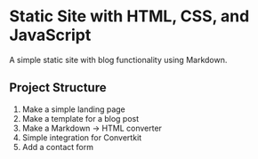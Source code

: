 # Static Site with HTML, CSS, and JavaScript

A simple static site with blog functionality using Markdown.

## Project Structure

1. Make a simple landing page
2. Make a template for a blog post
3. Make a Markdown -> HTML converter
4. Simple integration for Convertkit
5. Add a contact form